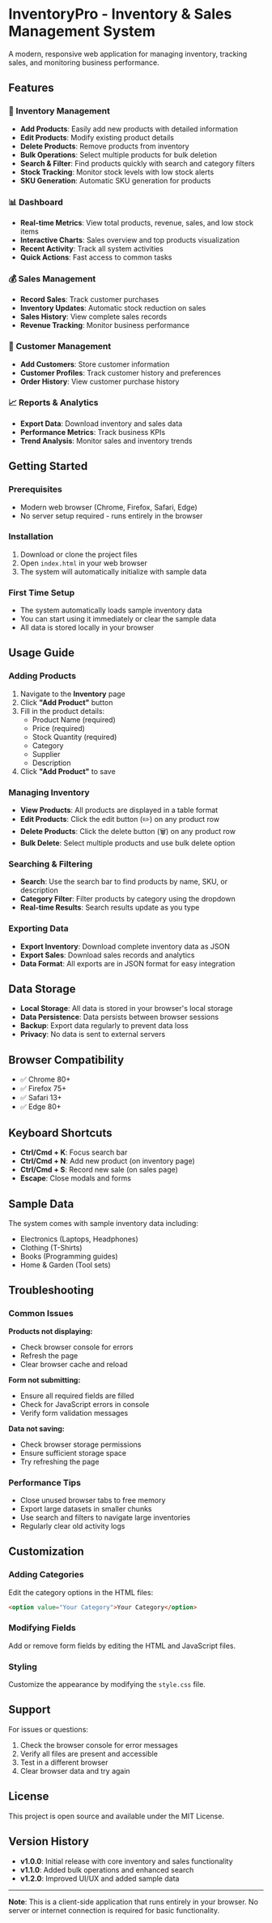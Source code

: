# InventoryPro - Inventory & Sales Management System

A modern, responsive web application for managing inventory, tracking sales, and monitoring business performance.

## Features

### 🏪 Inventory Management
- **Add Products**: Easily add new products with detailed information
- **Edit Products**: Modify existing product details
- **Delete Products**: Remove products from inventory
- **Bulk Operations**: Select multiple products for bulk deletion
- **Search & Filter**: Find products quickly with search and category filters
- **Stock Tracking**: Monitor stock levels with low stock alerts
- **SKU Generation**: Automatic SKU generation for products

### 📊 Dashboard
- **Real-time Metrics**: View total products, revenue, sales, and low stock items
- **Interactive Charts**: Sales overview and top products visualization
- **Recent Activity**: Track all system activities
- **Quick Actions**: Fast access to common tasks

### 💰 Sales Management
- **Record Sales**: Track customer purchases
- **Inventory Updates**: Automatic stock reduction on sales
- **Sales History**: View complete sales records
- **Revenue Tracking**: Monitor business performance

### 👥 Customer Management
- **Add Customers**: Store customer information
- **Customer Profiles**: Track customer history and preferences
- **Order History**: View customer purchase history

### 📈 Reports & Analytics
- **Export Data**: Download inventory and sales data
- **Performance Metrics**: Track business KPIs
- **Trend Analysis**: Monitor sales and inventory trends

## Getting Started

### Prerequisites
- Modern web browser (Chrome, Firefox, Safari, Edge)
- No server setup required - runs entirely in the browser

### Installation
1. Download or clone the project files
2. Open `index.html` in your web browser
3. The system will automatically initialize with sample data

### First Time Setup
- The system automatically loads sample inventory data
- You can start using it immediately or clear the sample data
- All data is stored locally in your browser

## Usage Guide

### Adding Products
1. Navigate to the **Inventory** page
2. Click **"Add Product"** button
3. Fill in the product details:
   - Product Name (required)
   - Price (required)
   - Stock Quantity (required)
   - Category
   - Supplier
   - Description
4. Click **"Add Product"** to save

### Managing Inventory
- **View Products**: All products are displayed in a table format
- **Edit Products**: Click the edit button (✏️) on any product row
- **Delete Products**: Click the delete button (🗑️) on any product row
- **Bulk Delete**: Select multiple products and use bulk delete option

### Searching & Filtering
- **Search**: Use the search bar to find products by name, SKU, or description
- **Category Filter**: Filter products by category using the dropdown
- **Real-time Results**: Search results update as you type

### Exporting Data
- **Export Inventory**: Download complete inventory data as JSON
- **Export Sales**: Download sales records and analytics
- **Data Format**: All exports are in JSON format for easy integration

## Data Storage

- **Local Storage**: All data is stored in your browser's local storage
- **Data Persistence**: Data persists between browser sessions
- **Backup**: Export data regularly to prevent data loss
- **Privacy**: No data is sent to external servers

## Browser Compatibility

- ✅ Chrome 80+
- ✅ Firefox 75+
- ✅ Safari 13+
- ✅ Edge 80+

## Keyboard Shortcuts

- **Ctrl/Cmd + K**: Focus search bar
- **Ctrl/Cmd + N**: Add new product (on inventory page)
- **Ctrl/Cmd + S**: Record new sale (on sales page)
- **Escape**: Close modals and forms

## Sample Data

The system comes with sample inventory data including:
- Electronics (Laptops, Headphones)
- Clothing (T-Shirts)
- Books (Programming guides)
- Home & Garden (Tool sets)

## Troubleshooting

### Common Issues

**Products not displaying:**
- Check browser console for errors
- Refresh the page
- Clear browser cache and reload

**Form not submitting:**
- Ensure all required fields are filled
- Check for JavaScript errors in console
- Verify form validation messages

**Data not saving:**
- Check browser storage permissions
- Ensure sufficient storage space
- Try refreshing the page

### Performance Tips

- Close unused browser tabs to free memory
- Export large datasets in smaller chunks
- Use search and filters to navigate large inventories
- Regularly clear old activity logs

## Customization

### Adding Categories
Edit the category options in the HTML files:
```html
<option value="Your Category">Your Category</option>
```

### Modifying Fields
Add or remove form fields by editing the HTML and JavaScript files.

### Styling
Customize the appearance by modifying the `style.css` file.

## Support

For issues or questions:
1. Check the browser console for error messages
2. Verify all files are present and accessible
3. Test in a different browser
4. Clear browser data and try again

## License

This project is open source and available under the MIT License.

## Version History

- **v1.0.0**: Initial release with core inventory and sales functionality
- **v1.1.0**: Added bulk operations and enhanced search
- **v1.2.0**: Improved UI/UX and added sample data

---

**Note**: This is a client-side application that runs entirely in your browser. No server or internet connection is required for basic functionality.

